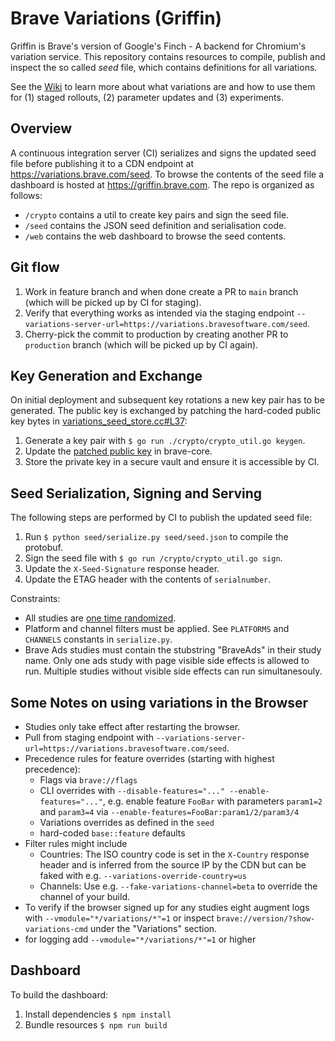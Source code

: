 # Brave Variations (Griffin)
Griffin is Brave's version of Google's Finch - A backend for Chromium's variation service. This repository contains resources to compile, publish and inspect the so called *seed* file, which contains definitions for all variations.

See the [Wiki](https://github.com/brave/brave-browser/wiki/Brave-Variations-(Griffin)) to learn more about what variations are and how to use them for (1) staged rollouts, (2) parameter updates and (3) experiments.

## Overview
A continuous integration server (CI) serializes and signs the updated seed file before publishing it to a CDN endpoint at https://variations.brave.com/seed. To browse the contents of the seed file a dashboard is hosted at https://griffin.brave.com. The repo is organized as follows:
- `/crypto` contains a util to create key pairs and sign the seed file.
- `/seed` contains the JSON seed definition and serialisation code.
- `/web` contains the web dashboard to browse the seed contents.

## Git flow
1. Work in feature branch and when done create a PR to `main` branch (which will be picked up by CI for staging).
2. Verify that everything works as intended via the staging endpoint `--variations-server-url=https://variations.bravesoftware.com/seed`.
3. Cherry-pick the commit to production by creating another PR to `production` branch (which will be picked up by CI again).

## Key Generation and Exchange
On initial deployment and subsequent key rotations a new key pair has to be generated. The public key is exchanged by patching the hard-coded public key bytes in [variations_seed_store.cc#L37](https://source.chromium.org/chromium/chromium/src/+/master:components/variations/variations_seed_store.cc;l=37):

1. Generate a key pair with `$ go run ./crypto/crypto_util.go keygen`.
2. Update the [patched public key](https://github.com/brave/brave-core/blob/master/chromium_src/components/variations/variations_seed_store.cc#L6) in brave-core.
3. Store the private key in a secure vault and ensure it is accessible by CI.

## Seed Serialization, Signing and Serving
The following steps are performed by CI to publish the updated seed file:

1. Run `$ python seed/serialize.py seed/seed.json` to compile the protobuf.
2. Sign the seed file with `$ go run /crypto/crypto_util.go sign`.
3. Update the `X-Seed-Signature` response header.
4. Update the ETAG header with the contents of `serialnumber`.

Constraints:

- All studies are [one time randomized](https://source.chromium.org/chromium/chromium/src/+/main:base/metrics/field_trial.h;l=99).
- Platform and channel filters must be applied. See `PLATFORMS` and `CHANNELS` constants in `serialize.py`.
- Brave Ads studies must contain the stubstring "BraveAds" in their study name. Only one ads study with page visible side effects is allowed to run. Multiple studies without visible side effects can run simultanesouly.

## Some Notes on using variations in the Browser
- Studies only take effect after restarting the browser.
- Pull from staging endpoint with `--variations-server-url=https://variations.bravesoftware.com/seed`.
- Precedence rules for feature overrides (starting with highest precedence):
  - Flags via `brave://flags`
  - CLI overrides with `--disable-features="..." --enable-features="..."`, e.g. enable feature `FooBar` with parameters `param1=2` and `param3=4` via `--enable-features=FooBar:param1/2/param3/4`
  - Variations overrides as defined in the `seed`
  - hard-coded `base::feature` defaults
- Filter rules might include
  - Countries: The ISO country code is set in the `X-Country` response header and is inferred from the source IP by the CDN but can be faked with e.g. `--variations-override-country=us`
  - Channels: Use e.g. `--fake-variations-channel=beta` to override the channel of your build.
- To verify if the browser signed up for any studies eight augment logs with `--vmodule="*/variations/*"=1` or inspect `brave://version/?show-variations-cmd` under the "Variations" section.
- for logging add `--vmodule="*/variations/*"=1` or higher

## Dashboard
To build the dashboard:
1. Install dependencies `$ npm install`
2. Bundle resources `$ npm run build`
